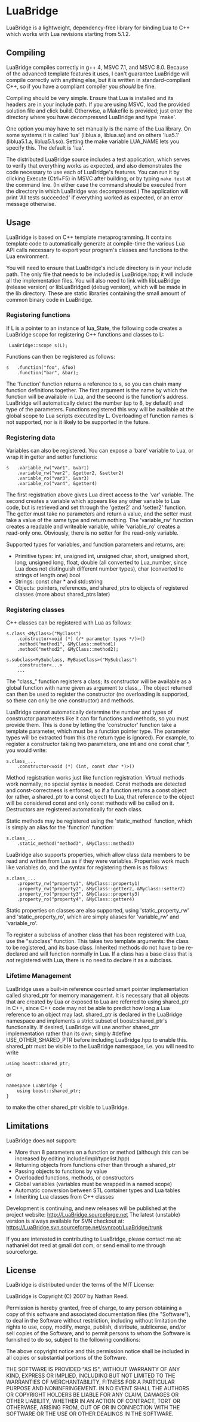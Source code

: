 # LuaBridge

LuaBridge is a lightweight, dependency-free library for binding Lua to C++ which
works with Lua revisions starting from 5.1.2.

## Compiling

LuaBridge compiles correctly in g++ 4, MSVC 7.1, and MSVC 8.0.  Because of the
advanced template features it uses, I can't guarantee LuaBridge will compile
correctly with anything else, but it is written in standard-compliant C++, so
if you have a compliant compiler you *should* be fine.

Compiling should be very simple.  Ensure that Lua is installed and its headers
are in your include path.  If you are using MSVC, load the provided solution
file and click build.  Otherwise, a Makefile is provided; just enter the
directory where you have decompressed LuaBridge and type `make'.

One option you may have to set manually is the name of the Lua library.  On
some systems it is called 'lua' (liblua.a, liblua.so) and on others 'lua5.1'
(liblua5.1.a, liblua5.1.so).  Setting the make variable LUA_NAME lets you
specify this.  The default is 'lua'.

The distributed LuaBridge source includes a test application, which serves to
verify that everything works as expected, and also demonstrates the code
necessary to use each of LuaBridge's features.  You can run it by clicking
Execute (Ctrl+F5) in MSVC after building, or by typing `make test` at the
command line.  (In either case the command should be executed from the
directory in which LuaBridge was decompressed.)  The application will print
'All tests succeeded' if everything worked as expected, or an error message
otherwise.

## Usage

LuaBridge is based on C++ template metaprogramming.  It contains template code
to automatically generate at compile-time the various Lua API calls necessary
to export your program's classes and functions to the Lua environment.

You will need to ensure that LuaBridge's include directory is in your include
path.  The only file that needs to be included is LuaBridge.hpp; it will
include all the implementation files.  You will also need to link with
libLuaBridge (release version) or libLuaBridged (debug version), which will be
made in the lib directory.  These are static libraries containing the small
amount of common binary code in LuaBridge.

### Registering functions

If L is a pointer to an instance of lua_State, the following code creates a
LuaBridge scope for registering C++ functions and classes to L:

	 LuaBridge::scope s(L);

Functions can then be registered as follows:

  	s	.function("foo", &foo)
  		.function("bar", &bar);

The 'function' function returns a reference to s, so you can chain many
function definitions together.  The first argument is the name by which the
function will be available in Lua, and the second is the function's address.
LuaBridge will automatically detect the number (up to 8, by default) and type
of the parameters.  Functions registered this way will be available at the
global scope to Lua scripts executed by L.  Overloading of function names is
not supported, nor is it likely to be supported in the future.

### Registering data

Variables can also be registered.  You can expose a 'bare' variable to Lua, or
wrap it in getter and setter functions:

  	s	.variable_rw("var1", &var1)
  		.variable_rw("var2", &getter2, &setter2)
  		.variable_ro("var3", &var3)
  		.variable_ro("var4", &getter4)

The first registration above gives Lua direct access to the 'var' variable.
The second creates a variable which appears like any other variable to Lua
code, but is retrieved and set through the 'getter2' and 'setter2' function.
The getter must take no parameters and return a value, and the setter must take
a value of the same type and return nothing.  The 'variable_rw' function
creates a readable and writeable variable, while 'variable_ro' creates a
read-only one.  Obviously, there is no setter for the read-only variable.

Supported types for variables, and function parameters and returns, are:
 * Primitive types:
      int, unsigned int, unsigned char, short, unsigned short, long,
      unsigned long, float, double
      (all converted to Lua_number, since Lua does not distinguish
      different number types),
      char (converted to strings of length one)
      bool
 * Strings: const char * and std::string
 * Objects: pointers, references, and shared_ptrs to objects of registered
     classes (more about shared_ptrs later)

### Registering classes

C++ classes can be registered with Lua as follows:

	s.class_<MyClass>("MyClass")
		.constructor<void (*) (/* parameter types */)>()
		.method("method1", &MyClass::method1)
		.method("method2", &MyClass::method2);

	s.subclass<MySubclass, MyBaseClass>("MySubclass")
		.constructor<...>
		...

The "class_" function registers a class; its constructor will be available as
a global function with name given as argument to class_.  The object returned
can then be used to register the constructor (no overloading is supported, so
there can only be one constructor) and methods.

LuaBridge cannot automatically determine the number and types of constructor
parameters like it can for functions and methods, so you must provide them.
This is done by letting the 'constructor' function take a template parameter,
which must be a function pointer type.  The parameter types will be extracted
from this (the return type is ignored).  For example, to register a
constructor taking two parameters, one int and one const char *, you would
write:

	s.class_...
		.constructor<void (*) (int, const char *)>()

Method registration works just like function registration.  Virtual methods
work normally; no special syntax is needed.  Const methods are detected and
const-correctness is enforced, so if a function returns a const object (or
rather, a shared_ptr to a const object) to Lua, that reference to the object
will be considered const and only const methods will be called on it.
Destructors are registered automatically for each class.

Static methods may be registered using the 'static_method' function, which is
simply an alias for the 'function' function:

	s.class_...
		.static_method("method3", &MyClass::method3)

LuaBridge also supports properties, which allow class data members to be read
and written from Lua as if they were variables.  Properties work much like
variables do, and the syntax for registering them is as follows:

	s.class_...
		.property_rw("property1", &MyClass::property1)
		.property_rw("property2", &MyClass::getter2, &MyClass::setter2)
		.property_ro("property3", &MyClass::property3)
		.property_ro("property4", &MyClass::getter4)

Static properties on classes are also supported, using 'static_property_rw'
and 'static_property_ro', which are simply aliases for 'variable_rw' and
'variable_ro'.

To register a subclass of another class that has been registered with Lua, use
the "subclass" function.  This takes two template arguments: the class to be
registered, and its base class.  Inherited methods do not have to be
re-declared and will function normally in Lua.  If a class has a base class
that is *not* registered with Lua, there is no need to declare it as a
subclass.

### Lifetime Management

LuaBridge uses a built-in reference counted smart pointer implementation 
called shared_ptr for memory management.  It is necessary that all objects
that are created by Lua or exposed to Lua are referred to using shared_ptr
in C++, since C++ code may not be able to predict how long a Lua reference
to an object may last.  shared_ptr is declared in the LuaBridge namespace and
implements a strict subset of boost::shared_ptr's functionality.  If desired,
LuaBridge will use another shared_ptr implementation rather than its own;
simply #define USE_OTHER_SHARED_PTR before including LuaBridge.hpp to enable
this.  shared_ptr must be visible to the LuaBridge namespace, i.e. you will
need to write

	using boost::shared_ptr;

or

	namespace LuaBridge {
		using boost::shared_ptr;
	}

to make the other shared_ptr visible to LuaBridge.

## Limitations 

LuaBridge does not support:
 * More than 8 parameters on a function or method (although this can be
   increased by editing include/impl/typelist.hpp)
 * Returning objects from functions other than through a shared_ptr
 * Passing objects to functions by value
 * Overloaded functions, methods, or constructors
 * Global variables (variables must be wrapped in a named scope)
 * Automatic conversion between STL container types and Lua tables
 * Inheriting Lua classes from C++ classes

Development is continuing, and new releases will be published at the project
website: http://LuaBridge.sourceforge.net
The latest (unstable) version is always available for SVN checkout at:
https://LuaBridge.svn.sourceforge.net/svnroot/LuaBridge/trunk

If you are interested in contributing to LuaBridge, please contact me at:
nathaniel dot reed at gmail dot com, or send email to me through sourceforge.

## License

LuaBridge is distributed under the terms of the MIT License:

LuaBridge is Copyright (C) 2007 by Nathan Reed.

Permission is hereby granted, free of charge, to any person obtaining a copy
of this software and associated documentation files (the "Software"), to deal in
the Software without restriction, including without limitation the rights to
use, copy, modify, merge, publish, distribute, sublicense, and/or sell copies of
the Software, and to permit persons to whom the Software is furnished to do so,
subject to the following conditions:

The above copyright notice and this permission notice shall be included in all
copies or substantial portions of the Software.

THE SOFTWARE IS PROVIDED "AS IS", WITHOUT WARRANTY OF ANY KIND, EXPRESS OR
IMPLIED, INCLUDING BUT NOT LIMITED TO THE WARRANTIES OF MERCHANTABILITY, FITNESS
FOR A PARTICULAR PURPOSE AND NONINFRINGEMENT. IN NO EVENT SHALL THE AUTHORS OR
COPYRIGHT HOLDERS BE LIABLE FOR ANY CLAIM, DAMAGES OR OTHER LIABILITY, WHETHER
IN AN ACTION OF CONTRACT, TORT OR OTHERWISE, ARISING FROM, OUT OF OR IN
CONNECTION WITH THE SOFTWARE OR THE USE OR OTHER DEALINGS IN THE SOFTWARE.
